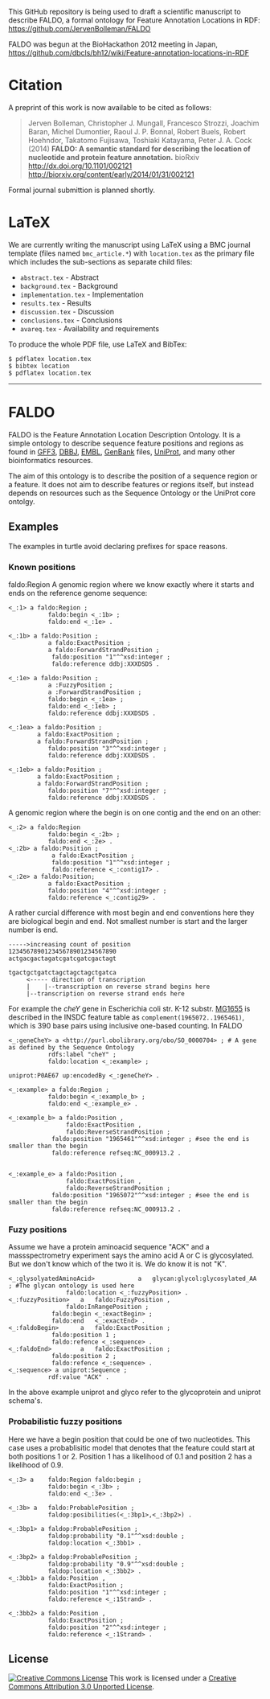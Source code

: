 This GitHub repository is being used to draft a scientific manuscript
to describe FALDO, a formal ontology for Feature Annotation Locations
in RDF: https://github.com/JervenBolleman/FALDO

FALDO was begun at the BioHackathon 2012 meeting in Japan,
https://github.com/dbcls/bh12/wiki/Feature-annotation-locations-in-RDF


Citation
========

A preprint of this work is now available to be cited as follows:

> Jerven Bolleman, Christopher J. Mungall, Francesco Strozzi, Joachim Baran,
> Michel Dumontier, Raoul J. P. Bonnal, Robert Buels, Robert Hoehndor,
> Takatomo Fujisawa, Toshiaki Katayama, Peter J. A. Cock (2014)
> **FALDO: A semantic standard for describing the location of nucleotide
> and protein feature annotation.** bioRxiv http://dx.doi.org/10.1101/002121
> http://biorxiv.org/content/early/2014/01/31/002121

Formal journal submittion is planned shortly.


LaTeX
=====

We are currently writing the manuscript using LaTeX using a BMC journal
template (files named `bmc_article.*`) with `location.tex` as the
primary file which includes the sub-sections as separate child files:

 * `abstract.tex` - Abstract
 * `background.tex` - Background
 * `implementation.tex` - Implementation
 * `results.tex` - Results
 * `discussion.tex` - Discussion
 * `conclusions.tex` - Conclusions
 * `avareq.tex` - Availability and requirements

To produce the whole PDF file, use LaTeX and BibTex:

    $ pdflatex location.tex
    $ bibtex location
    $ pdflatex location.tex

------------------------------------------------------------------------------

FALDO
=====

FALDO is the Feature Annotation Location Description Ontology.
It is a simple ontology to describe sequence feature positions and regions as found in 
[GFF3](http://www.sequenceontology.org/gff3.shtml), [DBBJ](http://www.ddbj.nig.ac.jp),
[EMBL](http://www.embl.org), [GenBank](http://www.ncbi.nlm.nih.gov/genbank) files,
[UniProt](http://www.uniprot.org), and many other bioinformatics resources.

The aim of this ontology is to describe the position of a sequence region or a feature.
It does not aim to describe features or regions itself, but instead depends on resources
such as the Sequence Ontology or the UniProt core ontolgy.

Examples
--------

The examples in turtle avoid declaring prefixes for space reasons.

### Known positions
 faldo:Region
A genomic region where we know exactly where it starts and ends on the reference genome sequence:

```turtle
<_:1> a faldo:Region ;
           faldo:begin <_:1b> ;
           faldo:end <_:1e> .

<_:1b> a faldo:Position ; 
           a faldo:ExactPosition ;
           a faldo:ForwardStrandPosition ;
            faldo:position "1"^^xsd:integer ;
            faldo:reference ddbj:XXXDSDS .

<_:1e> a faldo:Position ; 
           a :FuzzyPosition ;
           a :ForwardStrandPosition ;
           faldo:begin <_:1ea> ;
           faldo:end <_:1eb> ;
           faldo:reference ddbj:XXXDSDS .

<_:1ea> a faldo:Position ;
        a faldo:ExactPosition ;
        a faldo:ForwardStrandPosition ;
           faldo:position "3"^^xsd:integer ;
           faldo:reference ddbj:XXXDSDS .

<_:1eb> a faldo:Position ;
        a faldo:ExactPosition ;
        a faldo:ForwardStrandPosition ;
           faldo:position "7"^^xsd:integer ;
           faldo:reference ddbj:XXXDSDS .
```

A genomic region where the begin is on one contig and the end on an other:

```turtle
<_:2> a faldo:Region
           faldo:begin <_:2b> ;
           faldo:end <_:2e> .
<_:2b> a faldo:Position ; 
            a faldo:ExactPosition ;
            faldo:position "1"^^xsd:integer ;
            faldo:reference <_:contig17> .
<_:2e> a faldo:Position; 
           a faldo:ExactPosition ;
           faldo:position "4"^^xsd:integer ;
           faldo:reference <_:contig29> .
```

A rather curcial difference with most begin and end conventions here they are biological begin and end. 
Not smallest number is start and the larger number is end.

```
----->increasing count of position
123456789012345678901234567890
actgacgactagatcgatcgatcgactagt

tgactgctgatctagctagctagctgatca
     <----- direction of transcription 
     |    |--transcription on reverse strand begins here
     |--transcription on reverse strand ends here      
```

For example the *cheY* gene in
Escherichia coli str. K-12 substr. [MG1655](http://www.ncbi.nlm.nih.gov/nuccore/NC_000913.2)
is described in the INSDC feature table as `complement(1965072..1965461)`,
which is 390 base pairs using inclusive one-based counting. In FALDO

```turtle
<_:geneCheY> a <http://purl.obolibrary.org/obo/SO_0000704> ; # A gene as defined by the Sequence Ontology
           rdfs:label "cheY" ;
           faldo:location <_:example> ;

uniprot:P0AE67 up:encodedBy <_:geneCheY> .

<_:example> a faldo:Region ;
           faldo:begin <_:example_b> ;
           faldo:end <_:example_e> .

<_:example_b> a faldo:Position ,
                faldo:ExactPosition ,
                faldo:ReverseStrandPosition ;
            faldo:position "1965461"^^xsd:integer ; #see the end is smaller than the begin
            faldo:reference refseq:NC_000913.2 .


<_:example_e> a faldo:Position ,
                faldo:ExactPosition ,
                faldo:ReverseStrandPosition ;
            faldo:position "1965072"^^xsd:integer ; #see the end is smaller than the begin
            faldo:reference refseq:NC_000913.2 .
```

### Fuzy positions

Assume we have a protein aminoacid sequence "ACK" and a massspectrometry experiment says the amino acid 
A or C is glycosylated. But we don't know which of the two it is. We do know it is not "K".


```turtle
<_:glysolyatedAminoAcid>            a 	glycan:glycol:glycosylated_AA ; #The glycan ontology is used here
				faldo:location <_:fuzzyPosition> .
<_:fuzzyPosition> 	a 	faldo:FuzzyPosition ,
				faldo:InRangePosition ;
			faldo:begin <_:exactBegin> ;
			faldo:end   <_:exactEnd> .
<_:faldoBegin>		a	faldo:ExactPosition ;
			faldo:position 1 ;
			faldo:refence <_:sequence> .
<_:faldoEnd>		a	faldo:ExactPosition ;
			faldo:position 2 ;
			faldo:refence <_:sequence> .
<_:sequence> a uniprot:Sequence ;
           rdf:value "ACK" .
```
In the above example uniprot and glyco refer to the glycoprotein and uniprot schema's.

### Probabilistic fuzzy positions

Here we have a begin position that could be one of two nucleotides. This case uses
a probablisitic model that denotes that the feature could start at both positions 1 or 2. Position 1
has a likelihood of 0.1 and position 2 has a likelihood of 0.9. 

```turtle
<_:3> a    faldo:Region faldo:begin ;
           faldo:begin <_:3b> ;
           faldo:end <_:3e> .

<_:3b> a   faldo:ProbablePosition ;
           faldop:posibilities(<_:3bp1>,<_:3bp2>) .

<_:3bp1> a faldop:ProbablePosition ;
           faldop:probability "0.1"^^xsd:double ;
           faldop:location <_:3bb1> .

<_:3bp2> a faldop:ProbablePosition ;
           faldop:probability "0.9"^^xsd:double ;
           faldop:location <_:3bb2> .
<_:3bb1> a faldo:Position ,
           faldo:ExactPosition ;
           faldo:position "1"^^xsd:integer ;
           faldo:reference <_:1Strand> .

<_:3bb2> a faldo:Position ,
           faldo:ExactPosition ;
           faldo:position "2"^^xsd:integer ;
           faldo:reference <_:1Strand> .
```

License
-------

[![Creative Commons License](http://i.creativecommons.org/l/by/3.0/88x31.png)](http://creativecommons.org/licenses/by/3.0/) This work is licensed under a [Creative Commons Attribution 3.0 Unported License](http://creativecommons.org/licenses/by/3.0/).

